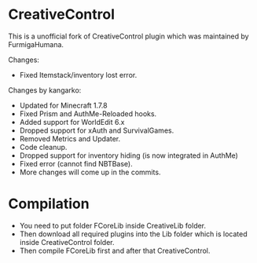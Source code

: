 CreativeControl
===============

This is a unofficial fork of CreativeControl plugin which was maintained by FurmigaHumana.

Changes:
* Fixed Itemstack/inventory lost error.

Changes by kangarko:
* Updated for Minecraft 1.7.8
* Fixed Prism and AuthMe-Reloaded hooks.
* Added support for WorldEdit 6.x
* Dropped support for xAuth and SurvivalGames.
* Removed Metrics and Updater.
* Code cleanup.
* Dropped support for inventory hiding (is now integrated in AuthMe)
* Fixed error (cannot find NBTBase).
* More changes will come up in the commits.

Compilation
===========
* You need to put folder FCoreLib inside CreativeLib folder.
* Then download all required plugins into the Lib folder which is located inside CreativeControl folder.
* Then compile FCoreLib first and after that CreativeControl.
